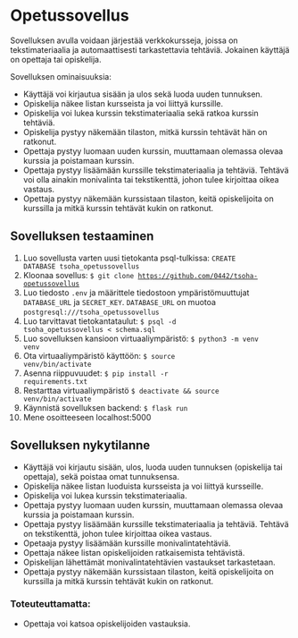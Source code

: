 # Opetussovellus

Sovelluksen avulla voidaan järjestää verkkokursseja, joissa on tekstimateriaalia ja automaattisesti tarkastettavia tehtäviä. Jokainen käyttäjä on opettaja tai opiskelija.

Sovelluksen ominaisuuksia:

* Käyttäjä voi kirjautua sisään ja ulos sekä luoda uuden tunnuksen.
* Opiskelija näkee listan kursseista ja voi liittyä kurssille.
* Opiskelija voi lukea kurssin tekstimateriaalia sekä ratkoa kurssin tehtäviä.
* Opiskelija pystyy näkemään tilaston, mitkä kurssin tehtävät hän on ratkonut.
* Opettaja pystyy luomaan uuden kurssin, muuttamaan olemassa olevaa kurssia ja poistamaan kurssin.
* Opettaja pystyy lisäämään kurssille tekstimateriaalia ja tehtäviä. Tehtävä voi olla ainakin monivalinta tai tekstikenttä, johon tulee kirjoittaa oikea vastaus.
* Opettaja pystyy näkemään kurssistaan tilaston, keitä opiskelijoita on kurssilla ja mitkä kurssin tehtävät kukin on ratkonut.

## Sovelluksen testaaminen
1. Luo sovellusta varten uusi tietokanta psql-tulkissa: <code>CREATE DATABASE tsoha_opetussovellus</code>
1. Kloonaa sovellus: <code>$ git clone https://github.com/0442/tsoha-opetussovellus</code>
1. Luo tiedosto <code>.env</code> ja määrittele tiedostoon ympäristömuuttujat <code>DATABASE_URL</code>  ja <code>SECRET_KEY</code>. <code>DATABASE_URL</code> on muotoa <code>postgresql:///tsoha_opetussovellus</code>
1. Luo tarvittavat tietokantataulut: <code>$ psql -d tsoha_opetussovellus < schema.sql</code>
1. Luo sovelluksen kansioon virtuaaliympäristö: <code>$ python3 -m venv venv</code>
1. Ota virtuaaliympäristö käyttöön: <code>$ source venv/bin/activate</code>
1. Asenna riippuvuudet: <code>$ pip install -r requirements.txt</code>
1. Restarttaa virtuaaliympäristö <code>$ deactivate && source venv/bin/activate</code>
1. Käynnistä sovelluksen backend: <code>$ flask run</code>
1. Mene osoitteeseen localhost:5000

## Sovelluksen nykytilanne
- Käyttäjä voi kirjautu sisään, ulos, luoda uuden tunnuksen (opiskelija tai opettaja), sekä poistaa omat tunnuksensa.
- Opiskelija näkee listan luoduista kursseista ja voi liittyä kursseille.
- Opiskelija voi lukea kurssin tekstimateriaalia.
- Opettaja pystyy luomaan uuden kurssin, muuttamaan olemassa olevaa kurssia ja poistamaan kurssin.
- Opettaja pystyy lisäämään kurssille tekstimateriaalia ja tehtäviä. Tehtävä on tekstikenttä, johon tulee kirjoittaa oikea vastaus.
- Opetaaja pystyy lisäämään kurssille monivalintatehtäviä.
- Opettaja näkee listan opiskelijoiden ratkaisemista tehtävistä.
- Opiskelijan lähettämät monivalintatehtävien vastaukset tarkastetaan.
- Opettaja pystyy näkemään kurssistaan tilaston, keitä opiskelijoita on kurssilla ja mitkä kurssin tehtävät kukin on ratkonut.

### Toteuteuttamatta:
- Opettaja voi katsoa opiskelijoiden vastauksia.
